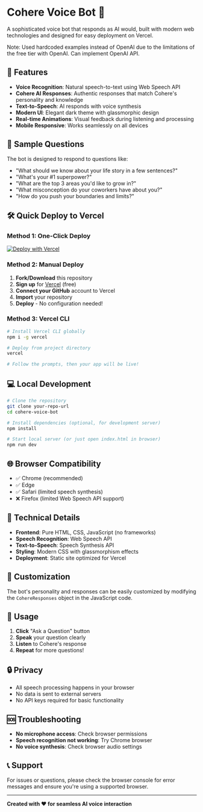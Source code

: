 # Cohere Voice Bot 🎤

A sophisticated voice bot that responds as AI would, built with modern web technologies and designed for easy deployment on Vercel.

Note: Used hardcoded examples instead of OpenAI due to the limitations of the free tier with OpenAI. Can implement OpenAI API.

## 🚀 Features

- **Voice Recognition**: Natural speech-to-text using Web Speech API
- **Cohere AI Responses**: Authentic responses that match Cohere's personality and knowledge
- **Text-to-Speech**: AI responds with voice synthesis
- **Modern UI**: Elegant dark theme with glassmorphic design
- **Real-time Animations**: Visual feedback during listening and processing
- **Mobile Responsive**: Works seamlessly on all devices

## 🎯 Sample Questions

The bot is designed to respond to questions like:
- "What should we know about your life story in a few sentences?"
- "What's your #1 superpower?"
- "What are the top 3 areas you'd like to grow in?"
- "What misconception do your coworkers have about you?"
- "How do you push your boundaries and limits?"

## 🛠️ Quick Deploy to Vercel

### Method 1: One-Click Deploy
[![Deploy with Vercel](https://vercel.com/button)](https://vercel.com/new/clone?repository-url=https://github.com/hviik/voice-bot)

### Method 2: Manual Deploy
1. **Fork/Download** this repository
2. **Sign up** for [Vercel](https://vercel.com) (free)
3. **Connect your GitHub** account to Vercel
4. **Import** your repository
5. **Deploy** - No configuration needed!

### Method 3: Vercel CLI
```bash
# Install Vercel CLI globally
npm i -g vercel

# Deploy from project directory
vercel

# Follow the prompts, then your app will be live!
```

## 💻 Local Development

```bash
# Clone the repository
git clone your-repo-url
cd cohere-voice-bot

# Install dependencies (optional, for development server)
npm install

# Start local server (or just open index.html in browser)
npm run dev
```

## 🌐 Browser Compatibility

- ✅ Chrome (recommended)
- ✅ Edge
- ✅ Safari (limited speech synthesis)
- ❌ Firefox (limited Web Speech API support)

## 🔧 Technical Details

- **Frontend**: Pure HTML, CSS, JavaScript (no frameworks)
- **Speech Recognition**: Web Speech API
- **Text-to-Speech**: Speech Synthesis API
- **Styling**: Modern CSS with glassmorphism effects
- **Deployment**: Static site optimized for Vercel

## 🎨 Customization

The bot's personality and responses can be easily customized by modifying the `CohereResponses` object in the JavaScript code.

## 📱 Usage

1. **Click** "Ask a Question" button
2. **Speak** your question clearly
3. **Listen** to Cohere's response
4. **Repeat** for more questions!

## 🔒 Privacy

- All speech processing happens in your browser
- No data is sent to external servers
- No API keys required for basic functionality

## 🆘 Troubleshooting

- **No microphone access**: Check browser permissions
- **Speech recognition not working**: Try Chrome browser
- **No voice synthesis**: Check browser audio settings

## 📞 Support

For issues or questions, please check the browser console for error messages and ensure you're using a supported browser.

---

**Created with ❤️ for seamless AI voice interaction**
